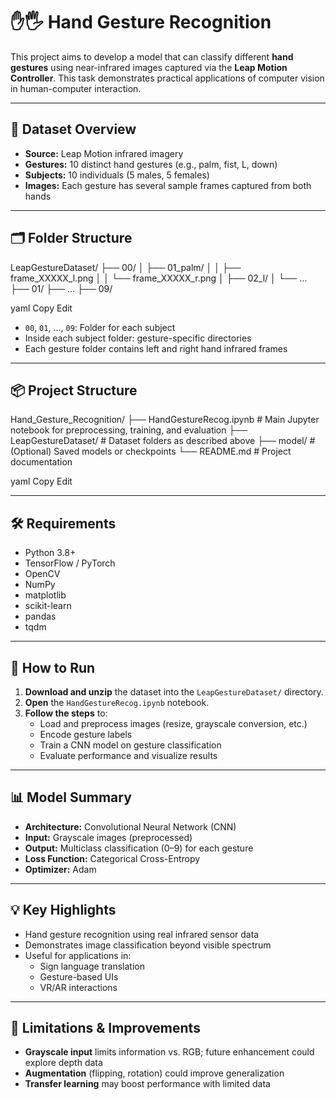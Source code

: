 # ✋🖐️ Hand Gesture Recognition 

This project aims to develop a model that can classify different **hand gestures** using near-infrared images captured via the **Leap Motion Controller**. This task demonstrates practical applications of computer vision in human-computer interaction.

---

## 📁 Dataset Overview

- **Source:** Leap Motion infrared imagery
- **Gestures:** 10 distinct hand gestures (e.g., palm, fist, L, down)
- **Subjects:** 10 individuals (5 males, 5 females)
- **Images:** Each gesture has several sample frames captured from both hands

---

## 🗂️ Folder Structure

LeapGestureDataset/
├── 00/
│ ├── 01_palm/
│ │ ├── frame_XXXXX_l.png
│ │ └── frame_XXXXX_r.png
│ ├── 02_l/
│ └── ...
├── 01/
├── ...
├── 09/

yaml
Copy
Edit

- `00`, `01`, ..., `09`: Folder for each subject
- Inside each subject folder: gesture-specific directories
- Each gesture folder contains left and right hand infrared frames

---

## 📦 Project Structure

Hand_Gesture_Recognition/
├── HandGestureRecog.ipynb # Main Jupyter notebook for preprocessing, training, and evaluation
├── LeapGestureDataset/ # Dataset folders as described above
├── model/ # (Optional) Saved models or checkpoints
└── README.md # Project documentation

yaml
Copy
Edit

---

## 🛠️ Requirements

- Python 3.8+
- TensorFlow / PyTorch
- OpenCV
- NumPy
- matplotlib
- scikit-learn
- pandas
- tqdm

---

## 🚀 How to Run

1. **Download and unzip** the dataset into the `LeapGestureDataset/` directory.
2. **Open** the `HandGestureRecog.ipynb` notebook.
3. **Follow the steps** to:
   - Load and preprocess images (resize, grayscale conversion, etc.)
   - Encode gesture labels
   - Train a CNN model on gesture classification
   - Evaluate performance and visualize results

---

## 📊 Model Summary

- **Architecture:** Convolutional Neural Network (CNN)
- **Input:** Grayscale images (preprocessed)
- **Output:** Multiclass classification (0–9) for each gesture
- **Loss Function:** Categorical Cross-Entropy
- **Optimizer:** Adam

---

## 💡 Key Highlights

- Hand gesture recognition using real infrared sensor data
- Demonstrates image classification beyond visible spectrum
- Useful for applications in:
  - Sign language translation
  - Gesture-based UIs
  - VR/AR interactions

---

## 🔬 Limitations & Improvements

- **Grayscale input** limits information vs. RGB; future enhancement could explore depth data
- **Augmentation** (flipping, rotation) could improve generalization
- **Transfer learning** may boost performance with limited data

